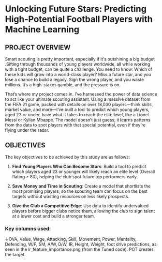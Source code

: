 # Unlocking Future Stars: Predicting High-Potential Football Players with Machine Learning

## PROJECT OVERVIEW

Smart scouting is pretty important, especially if it's outshining a big budget .Sifting through thousands of young players worldwide, all while working with a tight budget, can be quite a challenge. You need to know: Which of these kids will grow into a world-class player? Miss a future star, and you lose a chance to build a legacy. Sign the wrong player, and you waste millions. It’s a high-stakes gamble, and the pressure is on.

That’s where my project comes in. I’ve harnessed the power of data science to act like your ultimate scouting assistant. Using a massive dataset from the FIFA 21 game, packed with details on over 18,000 players—think skills, market value, and more—I’ve built a tool to predict which young players, aged 23 or under, have what it takes to reach the elite level, like a Lionel Messi or Kylian Mbappé. The model doesn’t just guess; it learns patterns from the data to spot players with that special potential, even if they’re flying under the radar. 

##  OBJECTIVES

The key objectives to be achieved by this study are as follows:

1. **Find Young Players Who Can Become Stars**: Build a tool to predict which players aged 23 or younger will likely reach an elite level (Overall Rating ≥ 80), helping the club spot future top performers early.

2. **Save Money and Time in Scouting**: Create a model that shortlists the most promising players, so the scouting team can focus on the best targets without wasting resources on less likely prospects.

3. **Give the Club a Competitive Edge**: Use data to identify undervalued players before bigger clubs notice them, allowing the club to sign talent at a lower cost and build a stronger team.

### Key columns used:

↓OVA, Value, Wage, Attacking, Skill, Movement, Power, Mentality, Defending, W/F, SM, A/W, D/W, IR, Height, Weight, foot drive predictions, as seen in the lr_feature_importance.png (from the Tuned code). POT creates the target.



